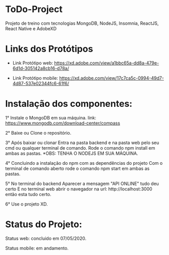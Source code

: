 # ToDo-Project
Projeto de treino com tecnologias MongoDB, NodeJS, Insomnia, ReactJS, React Native e AdobeXD

# Links dos Protótipos

 * Link Protótipo web: https://xd.adobe.com/view/a1bbc65a-dd8a-479e-6d1d-305142a8cb16-d78a/
 
 * Link Protótipo mobile: https://xd.adobe.com/view/17c7ca5c-0994-49d7-4d87-537e02344fc6-61f6/
 
 # Instalação dos componentes:
 1° Instale o MongoDB em sua máquina.
 link: https://www.mongodb.com/download-center/compass
 
 2° Baixe ou Clone o repositório.
 
 3° Após baixar ou clonar
    Entra na pasta backend e na pasta web pelo seu cmd ou qualquer terminal de comando.
    Rode o comando npm install em ambas as pastas.
    *OBS: TENHA O NODEJS EM SUA MÁQUINA.
 
 4° Concluindo a instalação do npm com as dependências do projeto
    Com o terminal de comando aberto rode o comando npm start em ambas as pastas.
  
 5° No terminal do backend Aparecer a mensagem "API ONLINE" tudo deu certo
    E no terminal web abrir o navegador na url: http://localhost:3000 então esta tudo certo.
    
6° Use o projeto XD.

# Status do Projeto:
Status web: concluido em 07/05/2020.

Status mobile: em andamento.

